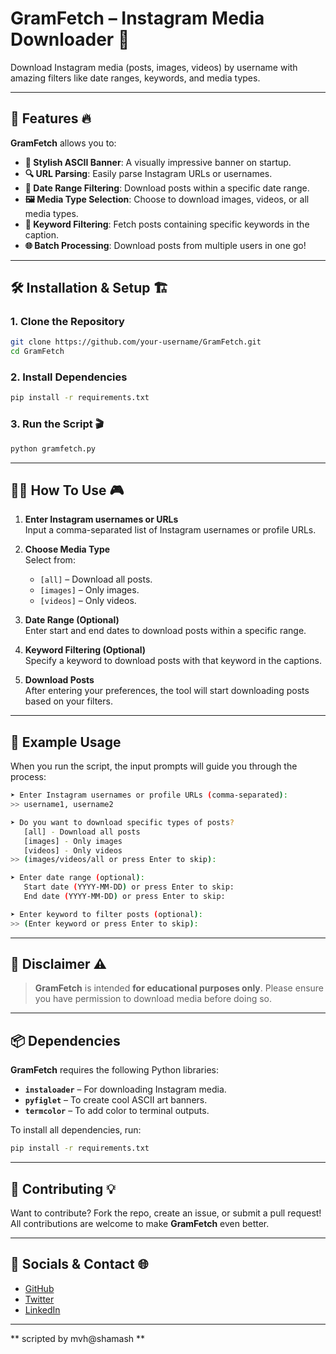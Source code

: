 
# **GramFetch** – Instagram Media Downloader 🚀  
Download Instagram media (posts, images, videos) by username with amazing filters like date ranges, keywords, and media types.

---

## 🚀 **Features** 🔥  
**GramFetch** allows you to:

- **🎨 Stylish ASCII Banner**: A visually impressive banner on startup.
- **🔍 URL Parsing**: Easily parse Instagram URLs or usernames.
- **📅 Date Range Filtering**: Download posts within a specific date range.
- **🖼️ Media Type Selection**: Choose to download images, videos, or all media types.
- **📝 Keyword Filtering**: Fetch posts containing specific keywords in the caption.
- **🌐 Batch Processing**: Download posts from multiple users in one go!

---

## 🛠️ **Installation & Setup** 🏗️  

### **1. Clone the Repository**

```bash
git clone https://github.com/your-username/GramFetch.git
cd GramFetch
```

### **2. Install Dependencies**

```bash
pip install -r requirements.txt
```

### **3. Run the Script** 🎬

```bash
python gramfetch.py
```

---

## 🧑‍💻 **How To Use** 🎮

1. **Enter Instagram usernames or URLs**  
   Input a comma-separated list of Instagram usernames or profile URLs.

2. **Choose Media Type**  
   Select from:
   - `[all]` – Download all posts.
   - `[images]` – Only images.
   - `[videos]` – Only videos.

3. **Date Range (Optional)**  
   Enter start and end dates to download posts within a specific range.

4. **Keyword Filtering (Optional)**  
   Specify a keyword to download posts with that keyword in the captions.

5. **Download Posts**  
   After entering your preferences, the tool will start downloading posts based on your filters.

---

## 📝 **Example Usage**

When you run the script, the input prompts will guide you through the process:

```bash
➤ Enter Instagram usernames or profile URLs (comma-separated):
>> username1, username2

➤ Do you want to download specific types of posts?
   [all] - Download all posts
   [images] - Only images
   [videos] - Only videos
>> (images/videos/all or press Enter to skip):

➤ Enter date range (optional):
   Start date (YYYY-MM-DD) or press Enter to skip:
   End date (YYYY-MM-DD) or press Enter to skip:

➤ Enter keyword to filter posts (optional):
>> (Enter keyword or press Enter to skip):
```

---

## 🛑 **Disclaimer** ⚠️

> **GramFetch** is intended **for educational purposes only**. Please ensure you have permission to download media before doing so.

---

## 📦 **Dependencies**

**GramFetch** requires the following Python libraries:

- **`instaloader`** – For downloading Instagram media.
- **`pyfiglet`** – To create cool ASCII art banners.
- **`termcolor`** – To add color to terminal outputs.

To install all dependencies, run:

```bash
pip install -r requirements.txt
```

---

## 🤝 **Contributing** 💡

Want to contribute? Fork the repo, create an issue, or submit a pull request! All contributions are welcome to make **GramFetch** even better.


---

## 💬 **Socials & Contact** 🌐

- [GitHub](https://github.com/your-username)  
- [Twitter](https://twitter.com/your-twitter)  
- [LinkedIn](https://linkedin.com/in/your-linkedin)

---

** scripted by mvh@shamash **


